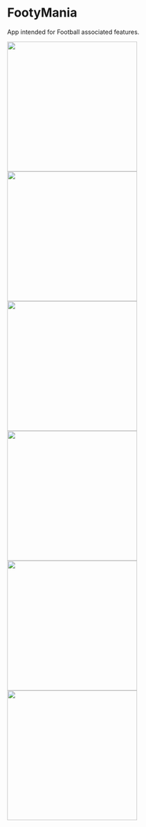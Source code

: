 # FootyMania
App intended for Football associated features.

<img src="https://cloud.githubusercontent.com/assets/20532417/20788233/eb6b8828-b7d5-11e6-83fc-1eeeacd1c4f2.png" width="300">
<img src="https://cloud.githubusercontent.com/assets/20532417/20790537/cddcc926-b7de-11e6-9795-75094172b544.png" width="300">
<img src="https://cloud.githubusercontent.com/assets/20532417/20790326/ebea6c1c-b7dd-11e6-8b42-f1308295d3de.png" width="300">
<img src="https://cloud.githubusercontent.com/assets/20532417/20789932/460d4810-b7dc-11e6-9bef-20e30a861052.png" width="300">
<img src="https://cloud.githubusercontent.com/assets/20532417/20788350/761818b0-b7d6-11e6-8b2a-47e05807c5ca.png" width="300">
<img src="https://cloud.githubusercontent.com/assets/20532417/20789809/d8435ffe-b7db-11e6-9220-8d1c61c861e6.png" width="300">


